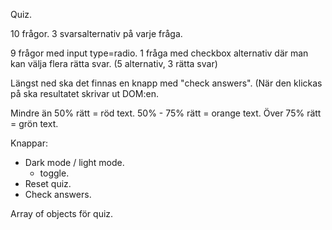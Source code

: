 Quiz.

10 frågor.
3 svarsalternativ på varje fråga.

9 frågor med input type=radio.
1 fråga med checkbox alternativ där man kan välja flera rätta svar.
(5 alternativ, 3 rätta svar)

Längst ned ska det finnas en knapp med "check answers". 
(När den klickas på ska resultatet skrivar ut DOM:en.

Mindre än 50% rätt = röd text.
50% - 75% rätt = orange text.
Över 75% rätt = grön text.

Knappar:
- Dark mode / light mode.
  - toggle.
- Reset quiz.
- Check answers.

Array of objects för quiz.



